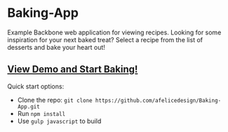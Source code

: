 # Baking-App
Example Backbone web application for viewing recipes. Looking for some inspiration for your next baked treat? Select a recipe from the list of desserts and bake your heart out!

## [View Demo and Start Baking!](http://afelicedesign.github.io/Baking-App/)

Quick start options:

* Clone the repo: `git clone https://github.com/afelicedesign/Baking-App.git`
* Run `npm install`
* Use `gulp javascript` to build
